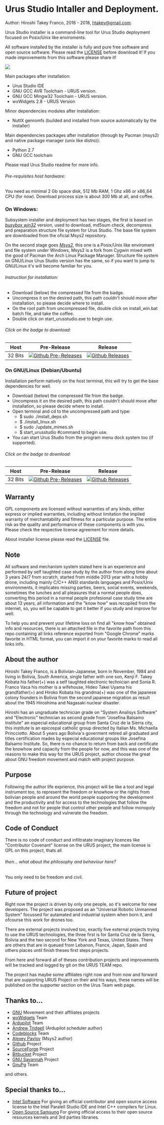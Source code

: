 # Urus Studio Intaller and Deployment.

Author: Hiroshi Takey Franco, 2016 - 2018, htakey@gmail.com.

Urus Studio installer is a command-line tool for Urus Studio deployment focused on Posix/Unix like enviroments.

All software installed by the installer is fully and pure free software and open source software. Please read the [LICENSE](https://github.com/UrusTeam/urusstudio_installer/blob/master/LICENSE) before download it! If you made improvements from this software please share it!

![](https://www.gnu.org/graphics/gplv3-127x51.png) 

Main packages after installation:

 - Urus Studio IDE
 - GNU GCC AVR Toolchain - URUS version.
 - GNU GCC Mingw32 Toolchain - URUS version.
 - wxWidgets 2.8 - URUS Version

Minor dependencies modules after installation:

 - NuttX genromfs (builded and installed from source automatically by the installer)

Main dependencies packages after installation (through by Pacman (msys2) and native package manager (unix like distro)):

 - Python 2.7
 - GNU GCC toolchain

Please read Urus Studio readme for more info.

###### Pre-requisites host hardware:

You need as minimal 2 Gb space disk, 512 Mb RAM, 1 Ghz x86 or x86_64 CPU (for now). Download process size is about 300 Mb at all, and coffee.

### On Windows:

Subsystem installer and deployment has two stages, the first is based on [*busybox win32*](https://github.com/UrusTeam/busybox-w32) version, used to download, md5sum check, decompress and preparation structure file system for Urus Studio. The base file system are downloaded from the oficial Msys2 repository.

On the second stage goes [*Msys2*](https://github.com/msys2), this one is a Posix/Unix like enviroment and file system under Windows, Msys2 is a fork from Cygwin mixed with the good of Pacman the Arch Linux Package Manager. Structure file system on GNU/Linux Urus Studio version has the same, so if you want to jump to GNU/Linux it's will become familiar for you.

###### Instruction for installation:

- Download (below) the compressed file from the badge.
- Uncompress it on the desired path, this path couldn't should move after installation, so please decide where to install.
- On the root path from uncompressed file, double click on install_win.bat batch file, and take the coffee.
- Double click on start_urusstudio.exe to begin use.

###### Click on the badge to download:

| Host | Pre-Release | Release |
|- |--------|--------|
| 32 Bits |[![Github Pre-Releases](https://img.shields.io/github/downloads-pre/UrusTeam/urusstudio_installer/v1.0.0-win32/total.svg)](https://github.com/UrusTeam/urusstudio_installer/archive/v1.0.0-win32.zip) | [![Github Releases](https://img.shields.io/github/downloads/UrusTeam/urusstudio_installer/latest/total.svg)]() |

### On GNU/Linux (Debian/Ubuntu)

Installation perform natively on the host terminal, this will try to get the base dependencies for well.

- Download (below) the compressed file from the badge.
- Uncompress it on the desired path, this path couldn't should move after installation, so please decide where to install.
- Open terminal and cd to the uncompressed path and type:
    * $ sudo ./install_deps.sh
    * $ ./install_linux.sh
    * $ sudo ./update_mimes.sh
    * $ start_urusstudio #command to begin use.
- You can start Urus Studio from the program menu dock system too (if supported).

###### Click on the badge to download:

| Host  | Pre-Release | Release |
| - |--------|--------|
| 32 Bits  | [![Github Pre-Releases](https://img.shields.io/github/downloads-pre/UrusTeam/urusstudio_installer/v1.0.0-linux32/total.svg)](https://github.com/UrusTeam/urusstudio_installer/archive/v1.0.0-linux32.zip) | [![Github Releases](https://img.shields.io/github/downloads/UrusTeam/urusstudio_installer/latest/total.svg)]() |

## Warranty
GPL components are licensed without warranties of any kinds, either express or implied warranties, including without limitation the implied warranty of merchantability and fitness for a particular purpose. The entire risk as the quality and performance of these components is with you. Please check the respective license agreement for more details.

About installer license please read the [LICENSE](https://github.com/UrusTeam/urusstudio_installer/blob/master/LICENSE) file.

## Note
All software and mechanism system stated here is an experience and performed by self taughted case study by the author from along time about 3 years 24/7 from scratch, started from middle 2013 year with a hobby drone, including mainly C/C++ ANSI standards languages and Posix/Unix environments, it implicates missing parties, beers, social events, weekends, sometimes the lunches and all pleasures that a normal people does, converting this period in a normal people profesional case study time are about 13 years, all information and the "know how" was recopiled from the internet, so, you will be capable to get it better if you study and improve for well.

To help you and prevent your lifetime loss on find all "know how" obtained info and resources, there is an attached file in the favorite path from this repo containing all links reference exported from "Google Chrome" marks favorite in HTML format, you can import it on your favorite marks to read all links info.

## About the author
Hiroshi Takey Franco, is a Bolivian-Japanese, born in November, 1984 and living in Bolivia, South America, single father with one son, Kenji F. Takey Kobata his father(+) was a self taughted electronic technician and Sonia R. Franco Vaca his mother is a wifehouse, Hideo Takei Uyama his grandfather(+) and Hiroko Kobata his grandma(+) was one of the japanese colony founders in Bolivia from the second japanese migration as result about the 1945 Hiroshima and Nagasaki nuclear disaster.

Hiroshi has an ungraduate technician grade on "System Analisys Software" and "Electronic" technician as second grade from "Josefina Balsamo Institute" an especial educational group from Santa Cruz de la Sierra city, this institute is an epicospal catholic group directed by Italian Ms. Michaella Princciotto. About 5 years ago Bolivia's goverment retired all graduated and titles certification mades by especial educational groups like Josefina Balsamo Institute. So, there is no chance to return from back and certificate the knowhow and capacity from the people for now, and this was one of the reasons to make this way for the URUS project, author choose the great about GNU freedom movement and match with project purpose.

## Purpose
Following the author life exprience, this project will be like a tool and legal instrument too, to represent the freedom or knowhow or the rights from bolivian people and around the world people supporting the development and the productivity and for access to the technologies that follow the freedom and not for people that control other people and follow monopoly through the technology and vulnerate the freedom.

## Code of Conduct

There is no code of conduct and infiltratate imaginary licences like "Contributor Covenant" license on the URUS project, the main license is GPL on this project, thats all.

###### then... what about the philosophy and behaviour here?
You only need to be freedom and civil.

## Future of project
Right now the project is driven by only one people, so it's welcome for new developers. The project was proposed as an "Universal Robotic Unmanned System" focussed for autamated and industrial system when born it, and ofcourse this work for drones too.

There are external projects involved too, exactly five external projects trying to use the URUS technologies, the three first is for Santa Cruz de la Sierra, Bolivia and the two second for New York and Texas, United States. There are others that are in queued from Lebanon, France, Japan, Spain and others places until finish theses first steps projects.

From here and forward all of theses contribution projects and improvements will be tracked and logged by git on the URUS TEAM repo.

The project has maybe some affiliates right now and from now and forward that are supporting URUS Project on their and his ways, these names will be published on the supporter section on the Urus Team web page.

## Thanks to...

 - [GNU](https://www.gnu.org) Movement and their affiliates projects
 - [wxWidgets](https://www.wxwidgets.org/) Team
 - [Ardupilot](http://ardupilot.org/) Team
 - [Andrew Tridgell](https://www.samba.org/~tridge/) (Ardupilot scheduler author)
 - [Codeblocks](http://www.codeblocks.org/) Team
 - [Alexey Pavlov](http://www.msys2.org/) (Msys2 author)
 - [Github](https://github.com) Project
 - [SourceForge](https://sourceforge.net) Project
 - [Bitbucket](https://bitbucket.org) Project
 - [GNU Savannah](https://savannah.gnu.org/) Project
 - [GnuPg](https://www.gnupg.org/) Team

and others.

## Special thanks to...
 - [Intel Software](https://software.intel.com) For giving an official contributor and open source access license to the Intel Paralell Studio IDE and Intel C++ compilers for Linux.
 - [Open Source Samsung](http://opensource.samsung.com/reception.do) For giving official access to their open source resources kernels and 3rd parties libraries.
